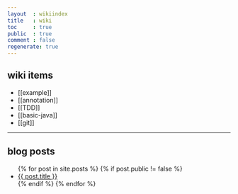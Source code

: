 ```yaml
---
layout  : wikiindex
title   : wiki
toc     : true
public  : true
comment : false
regenerate: true
---
```


## wiki items

* [[example]]
* [[annotation]]
* [[TDD]]
* [[basic-java]]
* [[git]]

---

## blog posts
<div>
    <ul>
{% for post in site.posts %}
    {% if post.public != false %}
        <li>
            <a class="post-link" href="{{ post.url | prepend: site.baseurl }}">
                {{ post.title }}
            </a>
        </li>
    {% endif %}
{% endfor %}
    </ul>
</div>

